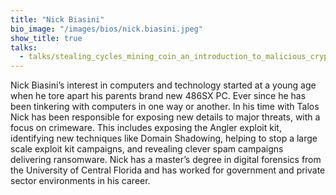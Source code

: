 ```yaml
---
title: "Nick Biasini"
bio_image: "/images/bios/nick.biasini.jpeg"
show_title: true
talks:
  - talks/stealing_cycles_mining_coin_an_introduction_to_malicious_cryptomining.md
---
```

Nick Biasini’s interest in computers and technology started at a young age when he tore apart his parents brand new 486SX PC. Ever since he has been tinkering with computers in one way or another. In his time with Talos Nick has been responsible for exposing new details to major threats, with a focus on crimeware. This includes exposing the Angler exploit kit, identifying new techniques like Domain Shadowing, helping to stop a large scale exploit kit campaigns, and revealing clever spam campaigns delivering ransomware. Nick has a master’s degree in digital forensics from the University of Central Florida and has worked for government and private sector environments in his career.